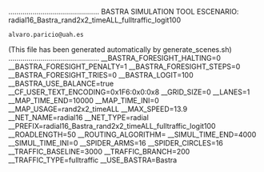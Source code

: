 .............................................
    BASTRA SIMULATION TOOL
    ESCENARIO: radial16_Bastra_rand2x2_timeALL_fulltraffic_logit100

    alvaro.paricio@uah.es
(This file has been generated automatically by generate_scenes.sh)
.............................................
__BASTRA_FORESIGHT_HALTING=0
__BASTRA_FORESIGHT_PENALTY=1
__BASTRA_FORESIGHT_STEPS=0
__BASTRA_FORESIGHT_TRIES=0
__BASTRA_LOGIT=100
__BASTRA_USE_BALANCE=true
__CF_USER_TEXT_ENCODING=0x1F6:0x0:0x8
__GRID_SIZE=0
__LANES=1
__MAP_TIME_END=10000
__MAP_TIME_INI=0
__MAP_USAGE=rand2x2_timeALL
__MAX_SPEED=13.9
__NET_NAME=radial16
__NET_TYPE=radial
__PREFIX=radial16_Bastra_rand2x2_timeALL_fulltraffic_logit100
__ROADLENGTH=50
__ROUTING_ALGORITHM=
__SIMUL_TIME_END=4000
__SIMUL_TIME_INI=0
__SPIDER_ARMS=16
__SPIDER_CIRCLES=16
__TRAFFIC_BASELINE=3000
__TRAFFIC_BRANCH=200
__TRAFFIC_TYPE=fulltraffic
__USE_BASTRA=Bastra
